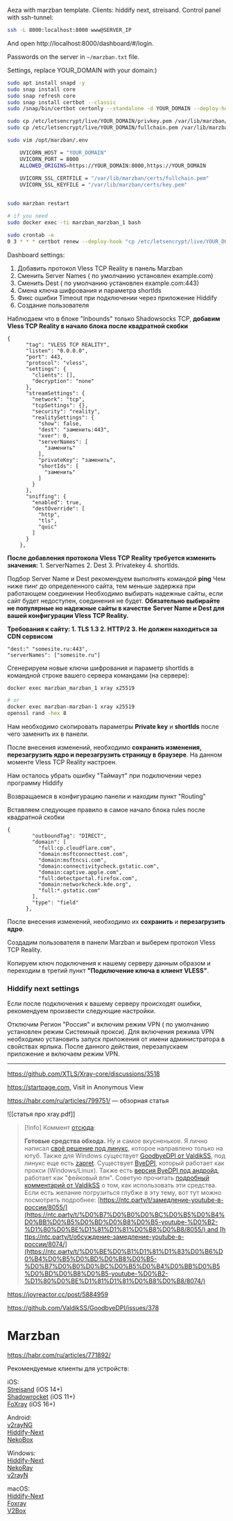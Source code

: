 Aeza with marzban template. Clients: hiddify next, streisand. Control panel with ssh-tunnel:

```bash
ssh -L 8000:localhost:8000 www@SERVER_IP
```

And open http://localhost:8000/dashboard/#/login.

Passwords on the server in `~/marzban.txt` file.

Settings, replace YOUR_DOMAIN with your domain:)

```bash
sudo apt install snapd -y
sudo snap install core
sudo snap refresh core
sudo snap install certbot --classic
sudo /snap/bin/certbot certonly --standalone -d YOUR_DOMAIN --deploy-hook "cp /etc/letsencrypt/live/YOUR_DOMAIN/privkey.pem /var/lib/marzban/certs/key.pem && cp /etc/letsencrypt/live/YOUR_DOMAIN/fullchain.pem /var/lib/marzban/certs/fullchain.pem"

sudo cp /etc/letsencrypt/live/YOUR_DOMAIN/privkey.pem /var/lib/marzban/certs/key.pem
sudo cp /etc/letsencrypt/live/YOUR_DOMAIN/fullchain.pem /var/lib/marzban/certs/fullchain.pem

sudo vim /opt/marzban/.env

	UVICORN_HOST = "YOUR_DOMAIN"
	UVICORN_PORT = 8000
	ALLOWED_ORIGINS=https://YOUR_DOMAIN:8000,https://YOUR_DOMAIN
	
	UVICORN_SSL_CERTFILE = "/var/lib/marzban/certs/fullchain.pem"
	UVICORN_SSL_KEYFILE = "/var/lib/marzban/certs/key.pem"


sudo marzban restart

# if you need
sudo docker exec -ti marzban_marzban_1 bash

sudo crontab -e
0 3 * * * certbot renew --deploy-hook "cp /etc/letsencrypt/live/YOUR_DOMAIN/privkey.pem /var/lib/marzban/certs/key.pem && cp /etc/letsencrypt/live/YOUR_DOMAIN/fullchain.pem /var/lib/marzban/certs/fullchain.pem"
```

Dashboard settings:

1. Добавить протокол Vless TCP Reality в панель Marzban
2. Сменить Server Names ( по умолчанию установлен example.com)
3. Сменить Dest ( по умолчанию установлен example.com:443)
4. Смена ключа шифрования и параметра shortIds
5. Фикс ошибки Timeout при подключении через приложение Hiddify
6. Создание пользователя

Наблюдаем что в блоке "Inbounds" только Shadowsocks TCP, **добавим Vless TCP Reality в начало блока после квадратной скобки**

```
{
      "tag": "VLESS TCP REALITY",
      "listen": "0.0.0.0",
      "port": 443,
      "protocol": "vless",
      "settings": {
        "clients": [],
        "decryption": "none"
      },
      "streamSettings": {
        "network": "tcp",
        "tcpSettings": {},
        "security": "reality",
        "realitySettings": {
          "show": false,
          "dest": "заменить:443",
          "xver": 0,
          "serverNames": [
            "заменить"
          ],
          "privateKey": "заменить",
          "shortIds": [
            "заменить"
          ]
        }
      },
      "sniffing": {
        "enabled": true,
        "destOverride": [
          "http",
          "tls",
          "quic"
        ]
      }
    },
```

**После добавления протокола Vless TCP Reality требуется изменить значения:** 1. ServerNames 2. Dest 3. Privatekey 4. shortIds.

Подбор Server Name и Dest рекомендуем выполнять командой **ping** Чем ниже пинг до определенного сайта, тем меньше задержка при работающем соединении Необходимо выбирать надежные сайты, если сайт будет недоступен, соединения не будет. **Обязательно выбирайте не популярные но надежные сайты в качестве** **Server Name и Dest для вашей конфигурации Vless TCP Reality.**

**Требования к сайту: 1. TLS 1.3 2. HTTP/2 3. Не должен находиться за CDN сервисом**

```
"dest:" "somesite.ru:443",
"serverNames": ["somesite.ru"]
```

Сгенерируем новые ключи шифрования и параметр shortIds в командной строке вашего сервера командами (на сервере):

```bash
docker exec marzban_marzban_1 xray x25519

# or
docker exec marzban-marzban-1 xray x25519
openssl rand -hex 8
```
Нам необходимо скопировать параметры **Private key** и **shortIds** после чего заменить их в панели.

После внесения изменений, необходимо **сохранить изменения, перезагрузить ядро и перезагрузить страницу в браузере**. На данном моменте Vless TCP Reality настроен.

Нам осталось убрать ошибку "Таймаут" при подключении через программу Hiddify

Возвращаемся в конфигурацию панели и находим пункт "Routing"

Вставляем следующее правило в самое начало блока rules после квадратной скобки

```
{
        "outboundTag": "DIRECT",
        "domain": [
          "full:cp.cloudflare.com",
          "domain:msftconnecttest.com",
          "domain:msftncsi.com",
          "domain:connectivitycheck.gstatic.com",
          "domain:captive.apple.com",
          "full:detectportal.firefox.com",
          "domain:networkcheck.kde.org",
          "full:*.gstatic.com"
        ],
        "type": "field"
      },
```

После внесения изменений, необходимо их **сохранить** и **перезагрузить ядро**.

Создадим пользователя в панели Marzban и выберем протокол Vless TCP Reality.

Копируем ключ подключения к нашему серверу данным образом и переходим в третий пункт **"Подключение ключа в клиент VLESS"**.

### Hiddify next settings

Если после подключения к вашему серверу происходят ошибки, рекомендуем произвести следующие настройки.

Отключим Регион "Россия" и включим режим VPN ( по умолчанию установлен режим Системный прокси). Для включения режима VPN необходимо установить запуск приложения от имени администратора в свойствах ярлыка. После данного действия, перезапускаем приложение и включаем режим VPN.

---

https://github.com/XTLS/Xray-core/discussions/3518

https://startpage.com, Visit in Anonymous View

https://habr.com/ru/articles/799751/ — обзорная статья

![[статья про xray.pdf]]


>[!info] Коммент [отсюда](https://habr.com/ru/articles/832678/):
>
>**Готовые средства обхода.** Ну и самое вкусненькое. Я лично написал [своё решение под линукс](https://github.com/Waujito/youtubeUnblock), которое направлено только на ютуб. Также для Windows существует [GoodbyeDPI от ValdikSS](https://github.com/ValdikSS/GoodbyeDPI), под линукс еще есть [zapret](https://github.com/bol-van/zapret). Существует [ByeDPI](https://github.com/hufrea/byedpi), который работает как прокси (Windows/Linux). Также есть [версия ByeDPI под андройд](https://github.com/dovecoteescapee/ByeDPIAndroid), работает как "фейковый впн". Советую прочитать [подробный комментарий от ValdikSS](https://github.com/yt-dlp/yt-dlp/issues/10443#issuecomment-2248940967) о том, как использовать эти средства. Если есть желание погрузиться глубже в эту тему, вот тут можно посмотреть подробнее: [https://ntc.party/t/замедление-youtube-в-россии/8055/](https://ntc.party/t/%D0%B7%D0%B0%D0%BC%D0%B5%D0%B4%D0%BB%D0%B5%D0%BD%D0%B8%D0%B5-youtube-%D0%B2-%D1%80%D0%BE%D1%81%D1%81%D0%B8%D0%B8/8055/) and [https://ntc.party/t/обсуждение-замедление-youtube-в-россии/8074/](https://ntc.party/t/%D0%BE%D0%B1%D1%81%D1%83%D0%B6%D0%B4%D0%B5%D0%BD%D0%B8%D0%B5-%D0%B7%D0%B0%D0%BC%D0%B5%D0%B4%D0%BB%D0%B5%D0%BD%D0%B8%D0%B5-youtube-%D0%B2-%D1%80%D0%BE%D1%81%D1%81%D0%B8%D0%B8/8074/)

https://joyreactor.cc/post/5884959

https://github.com/ValdikSS/GoodbyeDPI/issues/378

# Marzban

https://habr.com/ru/articles/771892/

Рекомендуемые клиенты для устройств:

iOS:  
[Streisand](https://apps.apple.com/app/id6450534064) (iOS 14+)  
[Shadowrocket](https://apps.apple.com/us/app/shadowrocket/id932747118) (iOS 11+)  
[FoXray](https://apps.apple.com/us/app/foxray/id6448898396) (iOS 16+)

Android:  
[v2rayNG](https://github.com/2dust/v2rayNG/releases)  
[Hiddify-Next](https://play.google.com/store/apps/details?id=app.hiddify.com)  
[NekoBox](https://github.com/MatsuriDayo/NekoBoxForAndroid/releases)

Windows:  
[Hiddify-Next](https://github.com/hiddify/hiddify-next/releases/)  
[NekoRay](https://github.com/MatsuriDayo/nekoray/releases)  
[v2rayN](https://v2rayn/)

macOS:  
[Hiddify-Next](https://github.com/hiddify/hiddify-next/releases/latest/download/hiddify-macos-universal.zip)  
[Foxray](https://apps.apple.com/us/app/foxray/id6448898396)  
[V2Box](https://apps.apple.com/us/app/v2box-v2ray-client/id6446814690)
